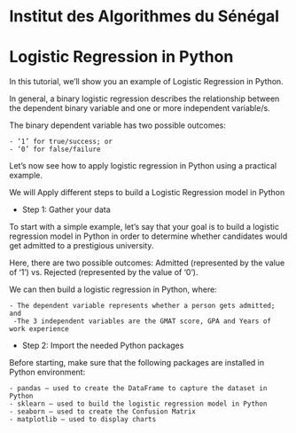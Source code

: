 
# Institut des Algorithmes du Sénégal

#  Logistic Regression in Python

In this tutorial, we’ll show you an example of Logistic Regression in Python.

In general, a binary logistic regression describes the relationship between the dependent binary variable and one or more independent variable/s.

The binary dependent variable has two possible outcomes:


    - ‘1’ for true/success; or
    - ‘0’ for false/failure
Let’s now see how to apply logistic regression in Python using a practical example.

We will Apply different steps to build a Logistic Regression model in Python

- Step 1: Gather your data

To start with a simple example, let’s say that your goal is to build a logistic regression model in Python in order to determine whether candidates would get admitted to a prestigious university.

Here, there are two possible outcomes: Admitted (represented by the value of ‘1’) vs. Rejected (represented by the value of ‘0’).

We can then build a logistic regression in Python, where:

    - The dependent variable represents whether a person gets admitted; and
     -The 3 independent variables are the GMAT score, GPA and Years of work experience


- Step 2: Import the needed Python packages

Before starting, make sure that the following packages are installed in Python environment:

    - pandas – used to create the DataFrame to capture the dataset in Python
    - sklearn – used to build the logistic regression model in Python
    - seaborn – used to create the Confusion Matrix
    - matplotlib – used to display charts
